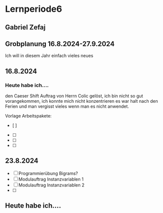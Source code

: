 # Lernperiode6

## Gabriel Zefaj
## Grobplanung 16.8.2024-27.9.2024
Ich will in diesem Jahr einfach vieles neues 


## 16.8.2024
### Heute habe ich....
den Caeser Shift Auftrag von Herrn Colic gelöst, ich bin nicht so gut vorangekommen, ich konnte mich nicht konzentrieren es war halt nach den Ferien und man vergisst vieles wenn man es nicht anwendet.

Vorlage Arbeitspakete:
- [ ] 
- [ ] 
- [ ] 
- [ ] 

## 23.8.2024
- [ ] Programmierübung Bigrams?
- [ ] Modulauftrag Instanzvariablen 1
- [ ] Modulauftrag Instanzvariablen 2
- [ ] 

## Heute habe ich.... 



